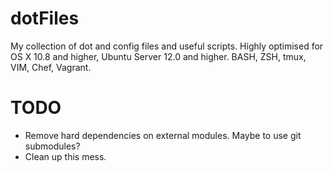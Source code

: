 dotFiles
==================

My collection of dot and config files and useful scripts. Highly optimised for OS X 10.8 and higher, Ubuntu Server 12.0 and higher. BASH, ZSH, tmux, VIM, Chef, Vagrant.

TODO
==================

* Remove hard dependencies on external modules. Maybe to use git submodules?
* Clean up this mess.
